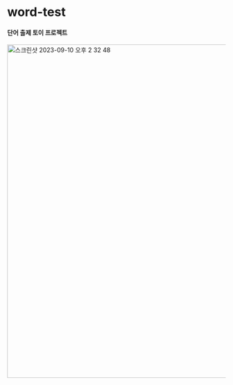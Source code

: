# word-test
#### 단어 출제 토이 프로젝트

<img width="769" alt="스크린샷 2023-09-10 오후 2 32 48" src="https://github.com/riceCakeSsamanKo/word-test/assets/121627245/7136b5a8-6f37-444d-8ebd-85e7d33bc59e">
